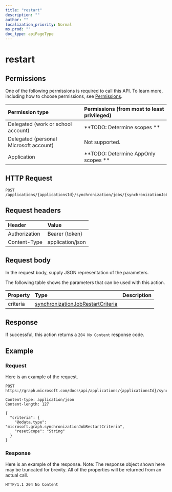 ```yaml
---
title: "restart"
description: ""
author: ""
localization_priority: Normal
ms.prod: ""
doc_type: apiPageType
---
```


# restart



## Permissions
One of the following permissions is required to call this API. To learn more, including how to choose permissions, see [Permissions](/concepts/permissions-reference.md).

|Permission type|Permissions (from most to least privileged)|
|:---|:---|
|Delegated (work or school account)|**TODO: Determine scopes **|
|Delegated (personal Microsoft account)|Not supported.|
|Application|**TODO: Determine AppOnly scopes **|

## HTTP Request
<!-- {
  "blockType": "ignored"
}
-->
``` http
POST /applications/{applicationsId}/synchronization/jobs/{synchronizationJobId}/restart
```

## Request headers
|Header|Value|
|:---|:---|
|Authorization|Bearer {token}|
|Content-Type|application/json|

## Request body
In the request body, supply JSON representation of the parameters.

The following table shows the parameters that can be used with this action.

|Property|Type|Description|
|:---|:---|:---|
|criteria|[synchronizationJobRestartCriteria](../resources/synchronizationJobRestartCriteria.md)||



## Response
If successful, this action returns a `204 No Content` response code.

## Example

### Request
Here is an example of the request.
<!-- {
  "blockType": "request",
  "name": "synchronizationjob_restart"
}
-->
``` http
POST https://graph.microsoft.com/docs\api/applications/{applicationsId}/synchronization/jobs/{synchronizationJobId}/restart

Content-type: application/json
Content-length: 127

{
  "criteria": {
    "@odata.type": "microsoft.graph.synchronizationJobRestartCriteria",
    "resetScope": "String"
  }
}
```

### Response
Here is an example of the response. Note: The response object shown here may be truncated for brevity. All of the properties will be returned from an actual call.
<!-- {
  "blockType": "response",
  "truncated": true
}
-->
``` http
HTTP/1.1 204 No Content
```

